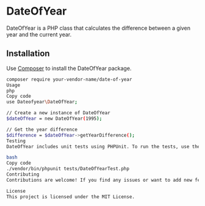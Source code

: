 # DateOfYear

DateOfYear is a PHP class that calculates the difference between a given year and the current year.

## Installation

Use [Composer](https://getcomposer.org/) to install the DateOfYear package.

```bash
composer require your-vendor-name/date-of-year
Usage
php
Copy code
use Dateofyear\DateOfYear;

// Create a new instance of DateOfYear
$dateOfYear = new DateOfYear(1995);

// Get the year difference
$difference = $dateOfYear->getYearDifference();
Testing
DateOfYear includes unit tests using PHPUnit. To run the tests, use the following command:

bash
Copy code
./vendor/bin/phpunit tests/DateOfYearTest.php
Contributing
Contributions are welcome! If you find any issues or want to add new features, please open an issue or submit a pull request.

License
This project is licensed under the MIT License.

